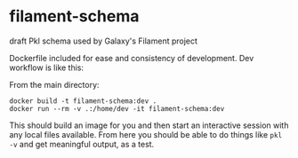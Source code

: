 # filament-schema
draft Pkl schema used by Galaxy's Filament project

Dockerfile included for ease and consistency of development. Dev workflow is like this:

From the main directory:
```
docker build -t filament-schema:dev .
docker run --rm -v .:/home/dev -it filament-schema:dev
```

This should build an image for you and then start an interactive session with any local files
available. From here you should be able to do things like `pkl -v` and get meaningful output,
as a test.
